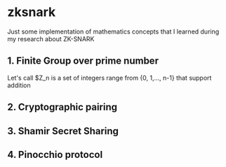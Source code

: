 # zksnark
Just some implementation of mathematics concepts that I learned during my research about ZK-SNARK
## 1. Finite Group over prime number
Let's call $Z_n is a set of integers range from {0, 1,..., n-1} that support addition
## 2. Cryptographic pairing
## 3. Shamir Secret Sharing
## 4. Pinocchio protocol
